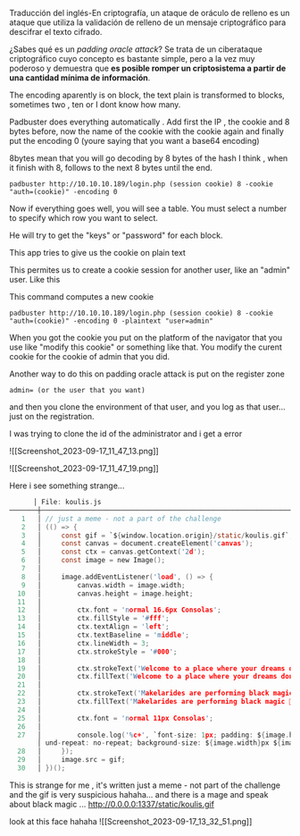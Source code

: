 
Traducción del inglés-En criptografía, un ataque de oráculo de relleno es un ataque que utiliza la validación de relleno de un mensaje criptográfico para descifrar el texto cifrado.

¿Sabes qué es un _padding oracle attack_? Se trata de un ciberataque criptográfico cuyo concepto es bastante simple, pero a la vez muy poderoso y demuestra que **es posible romper un criptosistema a partir de una cantidad mínima de información**.


The encoding aparently is on block, the text plain is transformed to blocks, sometimes two , ten or I dont know how many.




Padbuster does everything automatically . Add first the IP , the cookie and 8 bytes before, now the name of the cookie with the cookie again and finally put the encoding 0 (youre saying that you want a base64 encoding)


8bytes mean that you will go decoding by 8 bytes of the hash I think , when it finish with 8, follows to the next 8 bytes until the end.

```
padbuster http://10.10.10.189/login.php (session cookie) 8 -cookie "auth=(cookie)" -encoding 0
```

Now if everything goes well, you will see a table. You must select a number to specify which row you want to select.

He will try to get the "keys" or "password" for each block.


This app tries to give us the cookie on plain text

This permites us to create a cookie session for another user, like an "admin" user. Like this

This command computes a new cookie
```
padbuster http://10.10.10.189/login.php (session cookie) 8 -cookie "auth=(cookie)" -encoding 0 -plaintext "user=admin"
```

When you got the cookie you put on the platform of the navigator that you use like "modify this cookie" or something like that. You modify the curent cookie for the cookie of admin that you did.





Another way to do this on padding oracle attack is put on the register zone

```
admin= (or the user that you want)
```

and then you clone the environment of that user, and you log as that user... just on the registration. 


I was trying to clone the id of the administrator and i get a error

![[Screenshot_2023-09-17_11_47_13.png]]

![[Screenshot_2023-09-17_11_47_19.png]]





Here i see something strange... 

```c
      │ File: koulis.js
───────┼──────────────────────────────────────────────────────────────────────────────────────────────────────────────────────────────────────────────────────────
   1   │ // just a meme - not a part of the challenge
   2   │ (() => {
   3   │     const gif = `${window.location.origin}/static/koulis.gif`;
   4   │     const canvas = document.createElement('canvas');
   5   │     const ctx = canvas.getContext('2d');
   6   │     const image = new Image();
   7   │ 
   8   │     image.addEventListener('load', () => {
   9   │         canvas.width = image.width;
  10   │         canvas.height = image.height;
  11   │ 
  12   │         ctx.font = 'normal 16.6px Consolas';
  13   │         ctx.fillStyle = '#fff';
  14   │         ctx.textAlign = 'left';
  15   │         ctx.textBaseline = 'middle';
  16   │         ctx.lineWidth = 3;
  17   │         ctx.strokeStyle = '#000';
  18   │ 
  19   │         ctx.strokeText('Welcome to a place where your dreams dont matter', 90, 160);
  20   │         ctx.fillText('Welcome to a place where your dreams dont matter', 90, 160);
  21   │ 
  22   │         ctx.strokeText('Makelarides are performing black magic 🧙', 113, 190);
  23   │         ctx.fillText('Makelarides are performing black magic 🧙', 113, 190);
  24   │ 
  25   │         ctx.font = 'normal 11px Consolas';
  26   │ 
  27   │         console.log('%c+', `font-size: 1px; padding: ${image.height/2}px ${image.width/2}px; background: url(${canvas.toDataURL()}), url(${gif}); backgro
       │ und-repeat: no-repeat; background-size: ${image.width}px ${image.height}px; color: transparent;`);
  28   │     });
  29   │     image.src = gif;
  30   │ })();


```


This is strange for me , it's written just a meme - not part of the challenge and the gif is very suspicious hahaha... and there is a mage and speak about black magic ...
http://0.0.0.0:1337/static/koulis.gif

look at this face hahaha
![[Screenshot_2023-09-17_13_32_51.png]]

